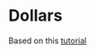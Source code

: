 # Dollars
Based on this [tutorial](https://www.youtube.com/watch?v=knGk9aUr4Do&list=PLMXItuyqfZ97qBrnK3KML_W4_AbfNrPDt&index=2)
